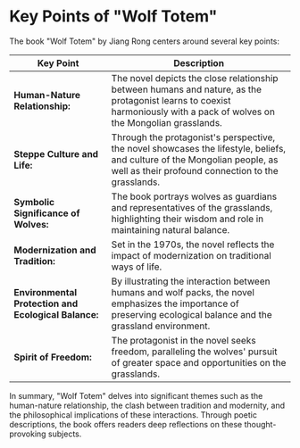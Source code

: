 # Key Points of "Wolf Totem"

The book "Wolf Totem" by Jiang Rong centers around several key points:

| Key Point                                   | Description                                      |
|---------------------------------------------|--------------------------------------------------|
| **Human-Nature Relationship:**              | The novel depicts the close relationship between humans and nature, as the protagonist learns to coexist harmoniously with a pack of wolves on the Mongolian grasslands. |
| **Steppe Culture and Life:**                | Through the protagonist's perspective, the novel showcases the lifestyle, beliefs, and culture of the Mongolian people, as well as their profound connection to the grasslands. |
| **Symbolic Significance of Wolves:**        | The book portrays wolves as guardians and representatives of the grasslands, highlighting their wisdom and role in maintaining natural balance. |
| **Modernization and Tradition:**            | Set in the 1970s, the novel reflects the impact of modernization on traditional ways of life. |
| **Environmental Protection and Ecological Balance:** | By illustrating the interaction between humans and wolf packs, the novel emphasizes the importance of preserving ecological balance and the grassland environment. |
| **Spirit of Freedom:**                     | The protagonist in the novel seeks freedom, paralleling the wolves' pursuit of greater space and opportunities on the grasslands. |

In summary, "Wolf Totem" delves into significant themes such as the human-nature relationship, the clash between tradition and modernity, and the philosophical implications of these interactions. Through poetic descriptions, the book offers readers deep reflections on these thought-provoking subjects.
